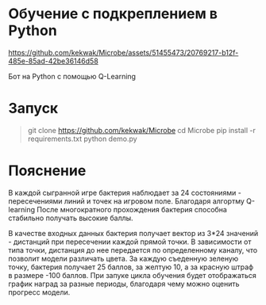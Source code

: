 # Обучение с подкреплением в Python



https://github.com/kekwak/Microbe/assets/51455473/20769217-b12f-485e-85ad-42be36146d58



Бот на Python с помощью Q-Learning

# Запуск
>git clone https://github.com/kekwak/Microbe
>cd Microbe
>pip install -r requirements.txt
>python demo.py

# Пояснение
В каждой сыгранной игре бактерия наблюдает за 24 состояниями - пересечениями линий и точек на игровом поле. Благодаря алгортму Q-learning После многократного прохождения бактерия способна стабильно получать высокие баллы.

В качестве входных данных бактерия получает вектор из 3*24 значений - дистанций при пересечении каждой прямой точки. В зависимости от типа точки, дистанция до нее передается по определенному каналу, что позволит модели различать цвета. За каждую съеденную зеленую точку, бактерия получает 25 баллов, за желтую 10, а за красную штраф в размере -100 баллов. При запуке цикла обучения будет отображаться график наград за разные периоды, благодаря чему можно оценить прогресс модели.
